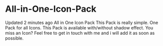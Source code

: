 # All-in-One-Icon-Pack
  Updated 2 minutes ago    All in One Icon Pack  This Pack is really simple. One Pack for all Icons.  This Pack is available with/without shadow effect.  You miss an Icon? Feel free to get in touch with me and i will add it as soon as possible.
